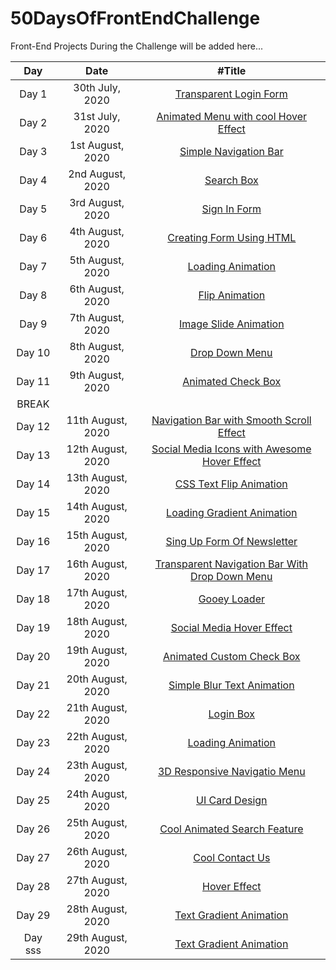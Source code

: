# 50DaysOfFrontEndChallenge

Front-End Projects During the Challenge will be added here...

|   Day   |       Date        |                                           #Title                                            |
| :-----: | :---------------: | :-----------------------------------------------------------------------------------------: |
|  Day 1  |  30th July, 2020  |             [Transparent Login Form](https://codepen.io/aakrity17/pen/PoZrezr)              |
|  Day 2  |  31st July, 2020  |      [Animated Menu with cool Hover Effect](https://codepen.io/aakrity17/pen/mdVNJJJ)       |
|  Day 3  | 1st August, 2020  |              [Simple Navigation Bar](https://codepen.io/aakrity17/pen/wvMVyYq)              |
|  Day 4  | 2nd August, 2020  |                   [Search Box](https://codepen.io/aakrity17/pen/gOPVNWX)                    |
|  Day 5  | 3rd August, 2020  |                  [Sign In Form](https://codepen.io/aakrity17/pen/MWygvOe)                   |
|  Day 6  | 4th August, 2020  |            [Creating Form Using HTML](https://codepen.io/aakrity17/pen/ExKYePg)             |
|  Day 7  | 5th August, 2020  |                [Loading Animation](https://codepen.io/aakrity17/pen/MWyWrWM)                |
|  Day 8  | 6th August, 2020  |                 [Flip Animation](https://codepen.io/aakrity17/pen/rNeaBem)                  |
|  Day 9  | 7th August, 2020  |            [Image Slide Animation](https://codepen.io/aakrity17/details/bGpNYjo)            |
| Day 10  | 8th August, 2020  |                 [Drop Down Menu](https://codepen.io/aakrity17/pen/vYGOYOq)                  |
| Day 11  | 9th August, 2020  |               [Animated Check Box](https://codepen.io/aakrity17/pen/MWywjxg)                |
|  BREAK  |
| Day 12  | 11th August, 2020 |    [Navigation Bar with Smooth Scroll Effect](https://codepen.io/aakrity17/pen/ZEWbWYz)     |
| Day 13  | 12th August, 2020 |  [Social Media Icons with Awesome Hover Effect](https://codepen.io/aakrity17/pen/qBZOvGg)   |
| Day 14  | 13th August, 2020 |             [CSS Text Flip Animation](https://codepen.io/aakrity17/pen/ExKPLmG)             |
| Day 15  | 14th August, 2020 |           [Loading Gradient Animation](https://codepen.io/aakrity17/pen/MWyyYdP)            |
| Day 16  | 15th August, 2020 |           [Sing Up Form Of Newsletter](https://codepen.io/aakrity17/pen/mdPPqPK)            |
| Day 17  | 16th August, 2020 | [Transparent Navigation Bar With Drop Down Menu ](https://codepen.io/aakrity17/pen/eYZZXpN) |
| Day 18  | 17th August, 2020 |                  [Gooey Loader](https://codepen.io/aakrity17/pen/OJNXPGb)                   |
| Day 19  | 18th August, 2020 |            [Social Media Hover Effect](https://codepen.io/aakrity17/pen/abNZRLg)            |
| Day 20  | 19th August, 2020 |            [Animated Custom Check Box](https://codepen.io/aakrity17/pen/RwaGxEz)            |
| Day 21  | 20th August, 2020 |           [Simple Blur Text Animation](https://codepen.io/aakrity17/pen/abNmgep)            |
| Day 22  | 21th August, 2020 |                    [Login Box](https://codepen.io/aakrity17/pen/abNBGzB)                    |
| Day 23  | 22th August, 2020 |                [Loading Animation](https://codepen.io/aakrity17/pen/wvGobgM)                |
| Day 24  | 23th August, 2020 |          [3D Responsive Navigatio Menu](https://codepen.io/aakrity17/pen/PoNWprv)           |
| Day 25  | 24th August, 2020 |                 [UI Card Design ](https://codepen.io/aakrity17/pen/NWNdebe)                 |
| Day 26  | 25th August, 2020 |          [Cool Animated Search Feature](https://codepen.io/aakrity17/pen/oNxZPzz)           |
| Day 27  | 26th August, 2020 |                 [Cool Contact Us](https://codepen.io/aakrity17/pen/xxVqoPB)                 |
| Day 28  | 27th August, 2020 |                  [ Hover Effect](https://codepen.io/aakrity17/pen/xxVqoPB)                  |
| Day 29  | 28th August, 2020 |            [ Text Gradient Animation](https://codepen.io/aakrity17/pen/KKzqPQw)             |
| Day sss | 29th August, 2020 |            [ Text Gradient Animation](https://codepen.io/aakrity17/pen/KKzqPQw)             |
